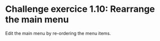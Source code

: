 # Challenge exercice 1.10: Rearrange the main menu

Edit the main menu by re-ordering the menu items.


